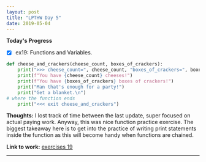 ```yaml
---
layout: post
title: "LPTHW Day 5"
date: 2019-05-04
---
```


**Today's Progress**

- [x] ex19: Functions and Variables. 

```python
def cheese_and_crackers(cheese_count, boxes_of_crackers):
    print(">>> cheese_count=", cheese_count, "boxes_of_crackers=", boxes_of_crackers)
    print(f"You have {cheese_count} cheeses!")
    print(f"You have {boxes_of_crackers} boxes of crackers!")
    print("Man that's enough for a party!")
    print("Get a blanket.\n")
# where the function ends
    print("<<< exit cheese_and_crackers")
```

**Thoughts:** I lost track of time between the last update, super focused on actual paying work. Anyway, this was nice function practice exercise. The biggest takeaway here is to get into the practice of writing print statements inside the function as this will become handy when functions are chained. 

**Link to work:** [exercises 19](https://github.com/scottfontenot/py-lpthw)

<hr />
